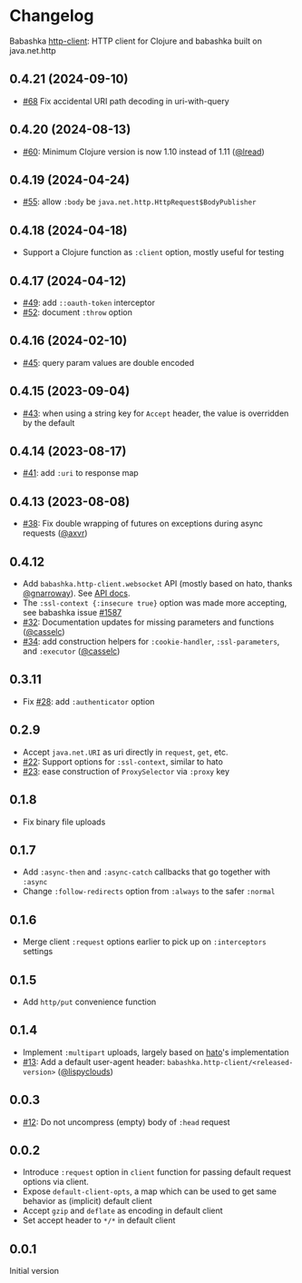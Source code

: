 # Changelog

Babashka [http-client](https://github.com/babashka/http-client): HTTP client for Clojure and babashka built on java.net.http

## 0.4.21 (2024-09-10)

- [#68](https://github.com/babashka/http-client/issues/68) Fix accidental URI path decoding in uri-with-query

## 0.4.20 (2024-08-13)

- [#60](https://github.com/babashka/http-client/issues/60): Minimum Clojure version is now 1.10 instead of 1.11
([@lread](https://github.com/lread))

## 0.4.19 (2024-04-24)

- [#55](https://github.com/babashka/http-client/issues/55): allow `:body` be `java.net.http.HttpRequest$BodyPublisher`

## 0.4.18 (2024-04-18)

- Support a Clojure function as `:client` option, mostly useful for testing

## 0.4.17 (2024-04-12)

- [#49](https://github.com/babashka/http-client/issues/49): add `::oauth-token` interceptor
- [#52](https://github.com/babashka/http-client/issues/52): document `:throw` option

## 0.4.16 (2024-02-10)

- [#45](https://github.com/babashka/http-client/issues/45): query param values are double encoded

## 0.4.15 (2023-09-04)

- [#43](https://github.com/babashka/http-client/issues/43): when using a string key for `Accept` header, the value is overridden by the default

## 0.4.14 (2023-08-17)

- [#41](https://github.com/babashka/http-client/issues/41): add `:uri` to response map

## 0.4.13 (2023-08-08)

- [#38](https://github.com/babashka/http-client/issues/38): Fix double wrapping of futures on exceptions during async requests ([@axvr](https://github.com/axvr))

## 0.4.12

- Add `babashka.http-client.websocket` API (mostly based on hato, thanks [@gnarroway](https://github.com/gnarroway)). See [API docs](https://github.com/babashka/http-client/blob/main/API.md#babashka.http-client.websocket).
- The `:ssl-context {:insecure true}` option was made more accepting, see babashka issue [#1587](https://github.com/babashka/babashka/issues/1587)
- [#32](https://github.com/babashka/http-client/issues/32): Documentation updates for missing parameters and functions ([@casselc](https://github.com/casselc))
- [#34](https://github.com/babashka/http-client/issues/34): add construction helpers for `:cookie-handler`, `:ssl-parameters`, and `:executor` ([@casselc](https://github.com/casselc))

## 0.3.11

- Fix [#28](https://github.com/babashka/http-client/issues/28): add `:authenticator` option

## 0.2.9

- Accept `java.net.URI` as uri directly in `request`, `get`, etc.
- [#22](https://github.com/babashka/http-client/issues/22): Support options for `:ssl-context`, similar to hato
- [#23](https://github.com/babashka/http-client/issues/23): ease construction of `ProxySelector` via `:proxy` key

## 0.1.8

- Fix binary file uploads

## 0.1.7

- Add `:async-then` and `:async-catch` callbacks that go together with `:async`
- Change `:follow-redirects` option from `:always` to the safer `:normal`

## 0.1.6

- Merge client `:request` options earlier to pick up on `:interceptors` settings

## 0.1.5

- Add `http/put` convenience function

## 0.1.4

- Implement `:multipart` uploads, largely based on [hato](https://github.com/gnarroway/hato)'s implementation
- [#13](https://github.com/babashka/http-client/issues/13): Add a default user-agent header: `babashka.http-client/<released-version>` ([@lispyclouds](https://github.com/lispyclouds))

## 0.0.3

- [#12](https://github.com/babashka/http-client/issues/12): Do not uncompress (empty) body of `:head` request

## 0.0.2

- Introduce `:request` option in `client` function for passing default request options via client.
- Expose `default-client-opts`, a map which can be used to get same behavior as (implicit) default client
- Accept `gzip` and `deflate` as encoding in default client
- Set accept header to `*/*` in default client

## 0.0.1

Initial version
